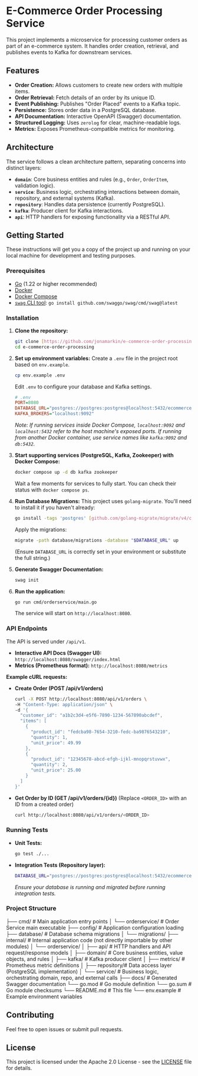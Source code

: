 # E-Commerce Order Processing Service

This project implements a microservice for processing customer orders as part of an e-commerce system. It handles order creation, retrieval, and publishes events to Kafka for downstream services.

## Features

* **Order Creation:** Allows customers to create new orders with multiple items.
* **Order Retrieval:** Fetch details of an order by its unique ID.
* **Event Publishing:** Publishes "Order Placed" events to a Kafka topic.
* **Persistence:** Stores order data in a PostgreSQL database.
* **API Documentation:** Interactive OpenAPI (Swagger) documentation.
* **Structured Logging:** Uses `zerolog` for clear, machine-readable logs.
* **Metrics:** Exposes Prometheus-compatible metrics for monitoring.

## Architecture

The service follows a clean architecture pattern, separating concerns into distinct layers:

* **`domain`**: Core business entities and rules (e.g., `Order`, `OrderItem`, validation logic).
* **`service`**: Business logic, orchestrating interactions between domain, repository, and external systems (Kafka).
* **`repository`**: Handles data persistence (currently PostgreSQL).
* **`kafka`**: Producer client for Kafka interactions.
* **`api`**: HTTP handlers for exposing functionality via a RESTful API.

## Getting Started

These instructions will get you a copy of the project up and running on your local machine for development and testing purposes.

### Prerequisites

* [Go](https://golang.org/doc/install) (1.22 or higher recommended)
* [Docker](https://docs.docker.com/get-docker/)
* [Docker Compose](https://docs.docker.com/compose/install/)
* [`swag` CLI tool](https://github.com/swaggo/swag): `go install github.com/swaggo/swag/cmd/swag@latest`

### Installation

1.  **Clone the repository:**
    ```bash
    git clone [https://github.com/jonamarkin/e-commerce-order-processing.git](https://github.com/jonamarkin/e-commerce-order-processing.git)
    cd e-commerce-order-processing
    ```

2.  **Set up environment variables:**
    Create a `.env` file in the project root based on `env.example`.
    ```bash
    cp env.example .env
    ```
    Edit `.env` to configure your database and Kafka settings.
    ```ini
    # .env
    PORT=8080
    DATABASE_URL="postgres://postgres:postgres@localhost:5432/ecommerce_db?sslmode=disable"
    KAFKA_BROKERS="localhost:9092"
    ```
    *Note: If running services inside Docker Compose, `localhost:9092` and `localhost:5432` refer to the host machine's exposed ports. If running from another Docker container, use service names like `kafka:9092` and `db:5432`.*

3.  **Start supporting services (PostgreSQL, Kafka, Zookeeper) with Docker Compose:**
    ```bash
    docker compose up -d db kafka zookeeper
    ```
    Wait a few moments for services to fully start. You can check their status with `docker compose ps`.

4.  **Run Database Migrations:**
    This project uses `golang-migrate`. You'll need to install it if you haven't already:
    ```bash
    go install -tags 'postgres' [github.com/golang-migrate/migrate/v4/cmd/migrate@latest](https://github.com/golang-migrate/migrate/v4/cmd/migrate@latest)
    ```
    Apply the migrations:
    ```bash
    migrate -path database/migrations -database "$DATABASE_URL" up
    ```
    (Ensure `DATABASE_URL` is correctly set in your environment or substitute the full string.)

5.  **Generate Swagger Documentation:**
    ```bash
    swag init
    ```

6.  **Run the application:**
    ```bash
    go run cmd/orderservice/main.go
    ```
    The service will start on `http://localhost:8080`.

### API Endpoints

The API is served under `/api/v1`.

* **Interactive API Docs (Swagger UI):** `http://localhost:8080/swagger/index.html`
* **Metrics (Prometheus format):** `http://localhost:8080/metrics`

**Example cURL requests:**

* **Create Order (POST /api/v1/orders)**
    ```bash
    curl -X POST http://localhost:8080/api/v1/orders \
    -H "Content-Type: application/json" \
    -d '{
      "customer_id": "a1b2c3d4-e5f6-7890-1234-567890abcdef",
      "items": [
        {
          "product_id": "fedcba98-7654-3210-fedc-ba9876543210",
          "quantity": 1,
          "unit_price": 49.99
        },
        {
          "product_id": "12345678-abcd-efgh-ijkl-mnopqrstuvwx",
          "quantity": 2,
          "unit_price": 25.00
        }
      ]
    }'
    ```

* **Get Order by ID (GET /api/v1/orders/{id})**
  (Replace `<ORDER_ID>` with an ID from a created order)
    ```bash
    curl http://localhost:8080/api/v1/orders/<ORDER_ID>
    ```

### Running Tests

* **Unit Tests:**
    ```bash
    go test ./...
    ```
* **Integration Tests (Repository layer):**
    ```bash
    DATABASE_URL="postgres://postgres:postgres@localhost:5432/ecommerce_db?sslmode=disable" go test -v ./internal/orderservice/repository/...
    ```
  *Ensure your database is running and migrated before running integration tests.*

### Project Structure

├── cmd/               # Main application entry points
│   └── orderservice/  # Order Service main executable
├── config/            # Application configuration loading
├── database/          # Database schema migrations
│   └── migrations/
├── internal/          # Internal application code (not directly importable by other modules)
│   └── orderservice/
│       ├── api/       # HTTP handlers and API request/response models
│       ├── domain/    # Core business entities, value objects, and rules
│       ├── kafka/     # Kafka producer client
│       ├── metrics/   # Prometheus metric definitions
│       ├── repository/# Data access layer (PostgreSQL implementation)
│       └── service/   # Business logic, orchestrating domain, repo, and external calls
├── docs/              # Generated Swagger documentation
└── go.mod             # Go module definition
└── go.sum             # Go module checksums
└── README.md          # This file
└── env.example        # Example environment variables


## Contributing

Feel free to open issues or submit pull requests.

## License

This project is licensed under the Apache 2.0 License - see the [LICENSE](LICENSE) file for details.